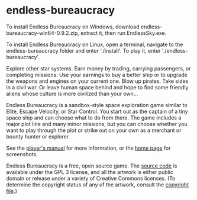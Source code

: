 # endless-bureaucracy

To install Endless Bureaucracy on Windows, download endless-bureaucracy-win64-0.9.2.zip, extract it, then run EndlessSky.exe.

To install Endless Bureaucracy on Linux, open a terminal, navigate to the endless-bureaucracy folder and enter './install'. To play it, enter './endless-bureaucracy'.

Explore other star systems. Earn money by trading, carrying passengers, or completing missions. Use your earnings to buy a better ship or to upgrade the weapons and engines on your current one. Blow up pirates. Take sides in a civil war. Or leave human space behind and hope to find some friendly aliens whose culture is more civilized than your own...

Endless Bureaucracy is a sandbox-style space exploration game similar to Elite, Escape Velocity, or Star Control. You start out as the captain of a tiny space ship and can choose what to do from there. The game includes a major plot line and many minor missions, but you can choose whether you want to play through the plot or strike out on your own as a merchant or bounty hunter or explorer.

See the [player's manual](https://github.com/endless-sky/endless-sky/wiki/PlayersManual) for more information, or the [home page](https://endless-sky.github.io/) for screenshots.

Endless Bureaucracy is a free, open source game. The [source code](https://github.com/endless-sky/endless-sky/) is available under the GPL 3 license, and all the artwork is either public domain or release under a variety of Creative Commons licenses. (To determine the copyright status of any of the artwork, consult the [copyright file](https://github.com/endless-sky/endless-sky/blob/master/copyright).)
